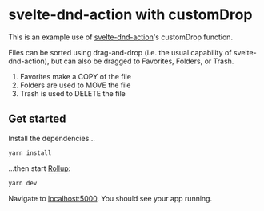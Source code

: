 # svelte-dnd-action with customDrop

This is an example use of [svelte-dnd-action](https://github.com/isaacHagoel/svelte-dnd-action)'s customDrop function.

Files can be sorted using drag-and-drop (i.e. the usual capability of svelte-dnd-action), but can also be dragged to Favorites, Folders, or Trash.


1. Favorites make a COPY of the file
2. Folders are used to MOVE the file
3. Trash is used to DELETE the file

## Get started

Install the dependencies...

```bash
yarn install
```

...then start [Rollup](https://rollupjs.org):

```bash
yarn dev
```

Navigate to [localhost:5000](http://localhost:5000). You should see your app running.